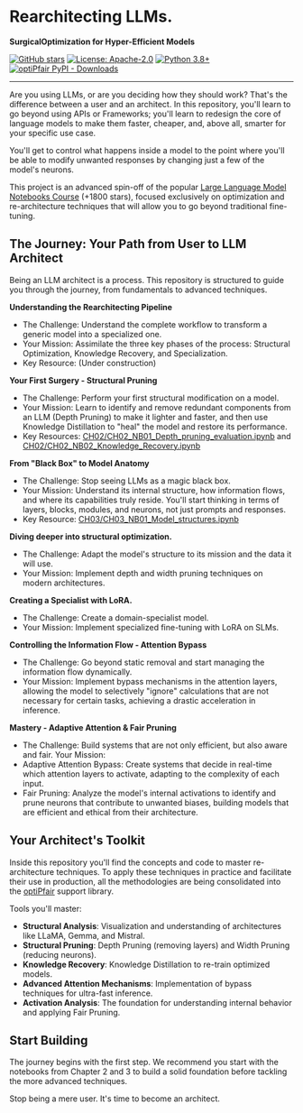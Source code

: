 # Rearchitecting LLMs. 
**SurgicalOptimization for Hyper-Efficient Models**

[![GitHub stars](https://img.shields.io/github/stars/peremartra/Rearchitecting-LLMs?style=social)](https://github.com/peremartra/Rearchitecting-LLMs/stargazers)
[![License: Apache-2.0](https://img.shields.io/badge/License-Apache%202.0-blue.svg)](https://opensource.org/licenses/Apache-2.0)
[![Python 3.8+](https://img.shields.io/badge/python-3.8+-blue.svg)](https://www.python.org/downloads/)
[![optiPfair PyPI - Downloads](https://img.shields.io/pypi/dm/optipfair)](https://pypi.org/project/optipfair/)

---

Are you using LLMs, or are you deciding how they should work? That's the difference between a user and an architect.
In this repository, you'll learn to go beyond using APIs or Frameworks; you'll learn to redesign the core of language models to make them faster, cheaper, and, above all, smarter for your specific use case.

You'll get to control what happens inside a model to the point where you'll be able to modify unwanted responses by changing just a few of the model's neurons.

This project is an advanced spin-off of the popular [Large Language Model Notebooks Course](https://github.com/peremartra/Large-Language-Model-Notebooks-Course) (+1800 stars), focused exclusively on optimization and re-architecture techniques that will allow you to go beyond traditional fine-tuning.

## The Journey: Your Path from User to LLM Architect
Being an LLM architect is a process. This repository is structured to guide you through the journey, from fundamentals to advanced techniques.

**Understanding the Rearchitecting Pipeline**
* The Challenge: Understand the complete workflow to transform a generic model into a specialized one.
* Your Mission: Assimilate the three key phases of the process: Structural Optimization, Knowledge Recovery, and Specialization.
* Key Resource: (Under construction)

**Your First Surgery - Structural Pruning**
* The Challenge: Perform your first structural modification on a model.
* Your Mission: Learn to identify and remove redundant components from an LLM (Depth Pruning) to make it lighter and faster, and then use Knowledge Distillation to "heal" the model and restore its performance.
* Key Resources: [CH02/CH02_NB01_Depth_pruning_evaluation.ipynb](https://github.com/peremartra/Rearchitecting-LLMs/blob/main/CH02/CH02_NB01_Depth_pruning_evaluation.ipynb) and [CH02/CH02_NB02_Knowledge_Recovery.ipynb](https://github.com/peremartra/Rearchitecting-LLMs/blob/main/CH02/CH02_NB02_Knowledge_Recovery.ipynb)

**From "Black Box" to Model Anatomy**
* The Challenge: Stop seeing LLMs as a magic black box.
* Your Mission: Understand its internal structure, how information flows, and where its capabilities truly reside. You'll start thinking in terms of layers, blocks, modules, and neurons, not just prompts and responses.
* Key Resource: [CH03/CH03_NB01_Model_structures.ipynb](https://github.com/peremartra/Rearchitecting-LLMs/blob/main/CH03/CH03_NB01_Model_structures.ipynb)

**Diving deeper into structural optimization.**
* The Challenge: Adapt the model's structure to its mission and the data it will use.
* Your Mission: Implement depth and width pruning techniques on modern architectures.

**Creating a Specialist with LoRA.**
* The Challenge: Create a domain-specialist model.
* Your Mission: Implement specialized fine-tuning with LoRA on SLMs.

**Controlling the Information Flow - Attention Bypass**
* The Challenge: Go beyond static removal and start managing the information flow dynamically.
* Your Mission: Implement bypass mechanisms in the attention layers, allowing the model to selectively "ignore" calculations that are not necessary for certain tasks, achieving a drastic acceleration in inference.

**Mastery - Adaptive Attention & Fair Pruning**
* The Challenge: Build systems that are not only efficient, but also aware and fair.
Your Mission:
* Adaptive Attention Bypass: Create systems that decide in real-time which attention layers to activate, adapting to the complexity of each input.
* Fair Pruning: Analyze the model's internal activations to identify and prune neurons that contribute to unwanted biases, building models that are efficient and ethical from their architecture.

## Your Architect's Toolkit
Inside this repository you'll find the concepts and code to master re-architecture techniques. To apply these techniques in practice and facilitate their use in production, all the methodologies are being consolidated into the [optiPfair](https://github.com/peremartra/optipfair) support library.

Tools you'll master:

* **Structural Analysis**: Visualization and understanding of architectures like LLaMA, Gemma, and Mistral.
* **Structural Pruning**: Depth Pruning (removing layers) and Width Pruning (reducing neurons).
* **Knowledge Recovery**: Knowledge Distillation to re-train optimized models.
* **Advanced Attention Mechanisms**: Implementation of bypass techniques for ultra-fast inference.
* **Activation Analysis**: The foundation for understanding internal behavior and applying Fair Pruning.

## Start Building
The journey begins with the first step. We recommend you start with the notebooks from Chapter 2 and 3 to build a solid foundation before tackling the more advanced techniques.

Stop being a mere user. It's time to become an architect.
